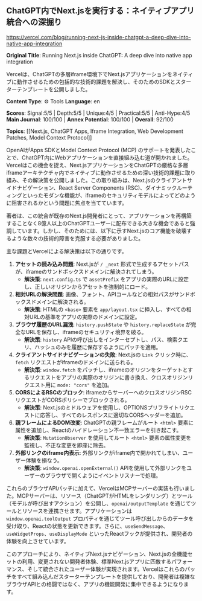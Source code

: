 ## ChatGPT内でNext.jsを実行する：ネイティブアプリ統合への深掘り

https://vercel.com/blog/running-next-js-inside-chatgpt-a-deep-dive-into-native-app-integration

**Original Title**: Running Next.js inside ChatGPT: A deep dive into native app integration

Vercelは、ChatGPTの多層iframe環境下でNext.jsアプリケーションをネイティブに動作させるための包括的な技術的課題を解決し、そのためのSDKとスターターテンプレートを公開しました。

**Content Type**: ⚙️ Tools
**Language**: en

**Scores**: Signal:5/5 | Depth:5/5 | Unique:4/5 | Practical:5/5 | Anti-Hype:4/5
**Main Journal**: 100/100 | **Annex Potential**: 100/100 | **Overall**: 92/100

**Topics**: [[Next.js, ChatGPT Apps, Iframe Integration, Web Development Patches, Model Context Protocol]]

OpenAIがApps SDKとModel Context Protocol (MCP) のサポートを発表したことで、ChatGPT内にWebアプリケーションを直接組み込む道が開かれました。Vercelはこの機会を捉え、Next.jsアプリケーションをChatGPTの厳格な多層iframeアーキテクチャ内でネイティブに動作させるための深い技術的課題に取り組み、その解決策を公開しました。この取り組みは、Next.jsのクライアントサイドナビゲーション、React Server Components (RSC)、ダイナミックルーティングといったモダンな機能が、iframeのセキュリティモデルによってどのように阻害されるかという問題に焦点を当てています。

著者は、この統合が既存のNext.js開発者にとって、アプリケーションを再構築することなく8億人以上のChatGPTユーザーに配布できる大きな機会であると強調しています。しかし、そのためには、以下に示すNext.jsのコア機能を破壊するような数々の技術的障害を克服する必要がありました。

主な課題とVercelによる解決策は以下の通りです。
1.  **アセットの読み込み問題**: Next.jsが `/ _next` 形式で生成するアセットパスが、iframeのサンドボックスドメインに解決されてしまう。
    *   **解決策**: `next.config.ts` で `assetPrefix` をアプリの実際のURLに設定し、正しいオリジンからアセットを強制的にロード。
2.  **相対URLの解決問題**: 画像、フォント、APIコールなどの相対パスがサンドボックスドメインに解決される。
    *   **解決策**: HTMLの `<base>` 要素を `app/layout.tsx` に挿入し、すべての相対URLの基準をアプリの実際のドメインに設定。
3.  **ブラウザ履歴のURL漏洩**: `history.pushState` や `history.replaceState` が完全なURLを保存し、iframeのセキュリティ境界を破る。
    *   **解決策**: `history` APIの呼び出しをインターセプトし、パス、検索クエリ、ハッシュのみを履歴に保存するようにパッチを適用。
4.  **クライアントサイドナビゲーションの失敗**: Next.jsの `Link` クリック時に、`fetch` リクエストがiframeのドメインに送られる。
    *   **解決策**: `window.fetch` をパッチし、iframeのオリジンをターゲットとするリクエストをアプリの実際のオリジンに書き換え、クロスオリジンリクエスト用に `mode: "cors"` を追加。
5.  **CORSによるRSCのブロック**: iframeからサーバーへのクロスオリジンRSCリクエストがCORSポリシーでブロックされる。
    *   **解決策**: Next.jsのミドルウェアを使用し、OPTIONSプリフライトリクエストに応答し、すべてのレスポンスに適切なCORSヘッダーを追加。
6.  **親フレームによるDOM改変**: ChatGPTの親フレームがルート `<html>` 要素に属性を追加し、Reactのハイドレーション不一致エラーを引き起こす。
    *   **解決策**: `MutationObserver` を使用してルート `<html>` 要素の属性変更を監視し、不正な変更を即座に除去。
7.  **外部リンクのiframe内表示**: 外部リンクがiframe内で開かれてしまい、ユーザー体験を損なう。
    *   **解決策**: `window.openai.openExternal()` APIを使用して外部リンクをユーザーのブラウザで開くようにイベントリスナーで処理。

これらのブラウザAPIパッチに加えて、VercelはMCPサーバーの実装も行いました。MCPサーバーは、リソース（ChatGPTがHTMLをレンダリング）とツール（モデルが呼び出すアクション）を公開し、`openai/outputTemplate` を通じてツールとリソースを連携させます。アプリケーションは `window.openai.toolOutput` プロパティを通じてツール呼び出しからのデータを受け取り、Reactの状態を更新できます。さらに、`useSendMessage`、`useWidgetProps`、`useDisplayMode` といったReactフックが提供され、開発者の体験を向上させています。

このアプローチにより、ネイティブNext.jsナビゲーション、Next.jsの全機能セットの利用、変更されない開発者体験、標準Next.jsアプリに匹敵するパフォーマンス、そして統合されたユーザー体験が実現されます。Vercelはこれらのパッチをすべて組み込んだスターターテンプレートを提供しており、開発者は複雑なブラウザAPIとの格闘ではなく、アプリの機能開発に集中できるようになります。
